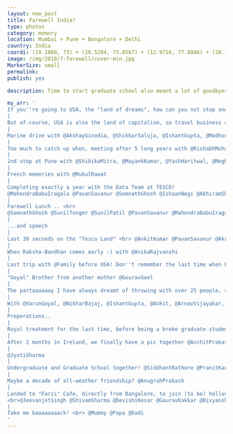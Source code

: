 ```yaml
---
layout: new_post
title: Farewell India?
type: photos
category: memory
location: Mumbai + Pune + Bangalore + Delhi
country: India
coordi: (19.1860, 73) + (18.5204, 73.8567) + (12.9716, 77.8846) + (28.7041, 77.1025)
image: /img/2019/7-farewell/cover-min.jpg
MarkerSize: small
permalink:
publish: yes

description: Time to start graduate school also meant a lot of goodbyes! I met over 30-40 people over last 2 months and am greatful to all! *sobs uncontrollably*.  <br>PS- I also met a lot of other people but forgot to take pictures! Sorry Divyanshu, Lakshay, Dhanur, GT@Bglore meetup and soooo many more people.

my_arr: '
If you''re going to USA, the "land of dreams", how can you not stop and pay homage to Mumbai - the "city of dreams" first?
|
But of-course, USA is also the land of capitalism, so travel business class to Mumbai too? PS: Thanks HDFC and Vistara <3
|
Marine drive with @AkshayGinodia, @ShikharSaluja, @IshantGupta, @MadhurGarg
|
Too much to catch up when, meeting after 5 long years with @RishabhMohanSharma.
|
2nd stop at Pune with @ShibikaMitra, @MayankKumar, @YashHaritwal, @MeghrajJagtap, @SaurabhSikchi
|
French memories with @MukulRawat
|
Completing exactly a year with the Data Team at TESCO!
@MahendraBabuIragala @PavanSavanur @SomnathGhosh @IshaanNegi @AbhiramShastri
|
Farewell Lunch .. <br>
@SomnathGhosh @SunilTonger @SunilPatil @PavanSavanur @MahendraBabuIragala @RavindraKumar @Siva @AbhiramShastri @Ranjitha @ArunaValad @MalyabantaNayak
|
...and speech
|
Last 30 seconds on the "Tesco Land" <br> @AnkitKumar @PavanSavanur @AkritiKaur @RajatNarlawar
|
When Raksha-Bandhan comes early :( with @AnikaRajvanshi
|
Last trip with @Family before USA! Don''t remember the last time when EVERYONE was together for a trip. Tears...
|
"Goyal" Brother from another mother @GouravGoel
|
The partaaaaaay I have always dreamt of throwing with over 25 people, special mentions of people from Mumbai and Hyderabad.
|
With @VarunGoyal, @NikharBajaj, @IshantGupta, @Ankit, @ArnavVijayakar, @AbhinavSingh, @DebadityaBasu, @AmitAggarwal, @AshkandPrasad, @BhuvanGupta, @EkanshJain, @ShikharSaluja, @PriyankLodha, @AbhijeetPratapSinghTomar, @ChiragPabbaraju
|
Preperations..
|
Royal treatment for the last time, before being a broke graduate student in a alien country.
|
After 2 months in Ireland, we finally have a pic together @AnchitPrakash :)
|
@JyotiSharma
|
Undergraduate and Graduate School together! @SiddhantRathore @PranitKaul
|
Maybe a decade of all-weather friendship? @AnugrahPrakash
|
Landed to "Farzi" Cafe, directly from Bangalore, to join (to be) helluva engineers from Georgia Tech. Go jackets? <br>Thanks @AnishGupta and @JayatiChhabra for arranging this!
<br>@JeevanjotSingh @ShivamSharma @DevishiKesar @GauravKakkar @DivyanshSingh @MukulRaghav @DhruvKuchhal @NitinChauhan @ShivamChandra @RaveeshGarg
|
Take me baaaaaaaack! <br> @Mummy @Papa @Dadi
'
---
```

<!-- http://compressjpeg.com -->
<!-- http://compressimage.toolur.com/ 1024, 400-->

